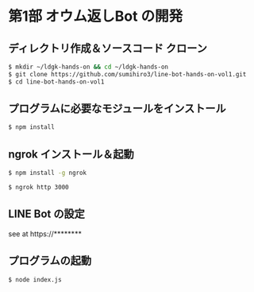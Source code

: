 # 第1部 オウム返しBot の開発

## ディレクトリ作成＆ソースコード クローン

```bash
$ mkdir ~/ldgk-hands-on && cd ~/ldgk-hands-on
$ git clone https://github.com/sumihiro3/line-bot-hands-on-vol1.git
$ cd line-bot-hands-on-vol1
```

## プログラムに必要なモジュールをインストール

```bash
$ npm install
```

## ngrok インストール＆起動

```bash
$ npm install -g ngrok

$ ngrok http 3000
```

## LINE Bot の設定

see at https://********

## プログラムの起動

```bash
$ node index.js
```



